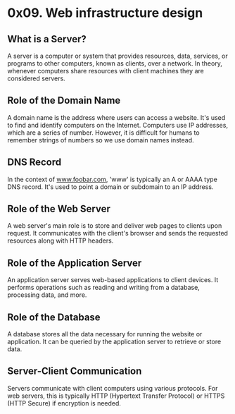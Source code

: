 # 0x09. Web infrastructure design

## What is a Server?
A server is a computer or system that provides resources, data, services, or programs to other computers, known as clients, over a network. In theory, whenever computers share resources with client machines they are considered servers.

## Role of the Domain Name
A domain name is the address where users can access a website. It's used to find and identify computers on the Internet. Computers use IP addresses, which are a series of number. However, it is difficult for humans to remember strings of numbers so we use domain names instead.

## DNS Record
In the context of www.foobar.com, 'www' is typically an A or AAAA type DNS record. It's used to point a domain or subdomain to an IP address. 

## Role of the Web Server
A web server's main role is to store and deliver web pages to clients upon request. It communicates with the client's browser and sends the requested resources along with HTTP headers.

## Role of the Application Server
An application server serves web-based applications to client devices. It performs operations such as reading and writing from a database, processing data, and more.

## Role of the Database
A database stores all the data necessary for running the website or application. It can be queried by the application server to retrieve or store data.

## Server-Client Communication
Servers communicate with client computers using various protocols. For web servers, this is typically HTTP (Hypertext Transfer Protocol) or HTTPS (HTTP Secure) if encryption is needed.
